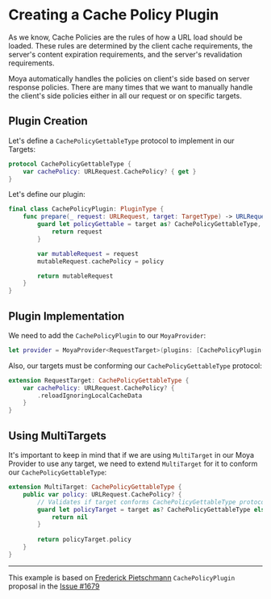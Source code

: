 # Creating a Cache Policy Plugin

As we know, Cache Policies are the rules of how a URL load should be loaded. These rules are determined by the client cache requirements, the server's content expiration requirements, and the server's revalidation requirements.

Moya automatically handles the policies on client's side based on server response policies. There are many times that we want to manually handle the client's side policies either in all our request or on specific targets.

## Plugin Creation

Let's define a `CachePolicyGettableType` protocol to implement in our Targets:

```swift
protocol CachePolicyGettableType {
    var cachePolicy: URLRequest.CachePolicy? { get }
}
```

Let's define our plugin:

```swift
final class CachePolicyPlugin: PluginType {
    func prepare(_ request: URLRequest, target: TargetType) -> URLRequest {
        guard let policyGettable = target as? CachePolicyGettableType, let policy = policyGettable.policy else {
            return request
        }

        var mutableRequest = request
        mutableRequest.cachePolicy = policy

        return mutableRequest
    }
}
```

## Plugin Implementation
We need to add the `CachePolicyPlugin` to our `MoyaProvider`:

```swift
let provider = MoyaProvider<RequestTarget>(plugins: [CachePolicyPlugin()])
```

Also, our targets must be conforming our `CachePolicyGettableType` protocol:

```swift
extension RequestTarget: CachePolicyGettableType {
    var cachePolicy: URLRequest.CachePolicy? {
        .reloadIgnoringLocalCacheData
    }
}
```

## Using MultiTargets
It's important to keep in mind that if we are using `MultiTarget` in our Moya Provider to use any target, we need to extend `MultiTarget` for it to conform our `CachePolicyGettableType`:

```swift
extension MultiTarget: CachePolicyGettableType {
    public var policy: URLRequest.CachePolicy? {
        // Validates if target conforms CachePolicyGettableType protocol
        guard let policyTarget = target as? CachePolicyGettableType else {
            return nil
        }
        
        return policyTarget.policy
    }
}
```

---

This example is based on [Frederick Pietschmann](https://github.com/fredpi) `CachePolicyPlugin` proposal in the [Issue #1679](https://github.com/Moya/Moya/issues/1679)